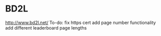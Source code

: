 # BD2L
http://www.bd2l.net/
To-do:
fix https cert
add page number functionality
add different leaderboard page lengths
